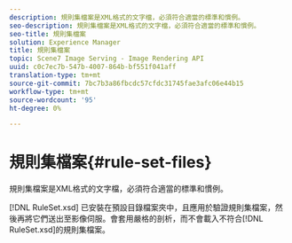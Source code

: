 ```yaml
---
description: 規則集檔案是XML格式的文字檔，必須符合適當的標準和慣例。
seo-description: 規則集檔案是XML格式的文字檔，必須符合適當的標準和慣例。
seo-title: 規則集檔案
solution: Experience Manager
title: 規則集檔案
topic: Scene7 Image Serving - Image Rendering API
uuid: c0c7ec7b-547b-4007-864b-bf551f041aff
translation-type: tm+mt
source-git-commit: 7bc7b3a86fbcdc57cfdc31745fae3afc06e44b15
workflow-type: tm+mt
source-wordcount: '95'
ht-degree: 0%

---
```



# 規則集檔案{#rule-set-files}

規則集檔案是XML格式的文字檔，必須符合適當的標準和慣例。

[!DNL RuleSet.xsd] 已安裝在預設目錄檔案夾中，且應用於驗證規則集檔案，然後再將它們送出至影像伺服。會套用嚴格的剖析，而不會載入不符合[!DNL RuleSet.xsd]的規則集檔案。